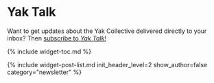 ---
---
# Yak Talk

Want to get updates about the Yak Collective delivered directly to your inbox? Then [subscribe to *Yak Talk*!](https://yakcollective.substack.com/)

{% include widget-toc.md %}

{% include widget-post-list.md init_header_level=2 show_author=false category="newsletter" %}
